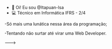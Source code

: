 - 👋 Oi! Eu sou @Itapuan-Isa
- 💻 Técnico em Informática IFRS - 2/4

-Só mais uma lunática nessa área da programação;

-Tentando não surtar até virar uma Web Developer.

--->
